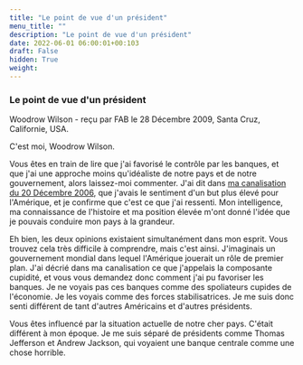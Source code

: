 ```yaml
---
title: "Le point de vue d'un président"
menu_title: ""
description: "Le point de vue d'un président"
date: 2022-06-01 06:00:01+00:103
draft: False
hidden: True
weight:
---
```

### Le point de vue d'un président

Woodrow Wilson - reçu par FAB le 28 Décembre 2009, Santa Cruz, Californie, USA.

C'est moi, Woodrow Wilson.

Vous êtes en train de lire que j'ai favorisé le contrôle par les banques, et que j'ai une approche moins qu'idéaliste de notre pays et de notre gouvernement, alors laissez-moi commenter. J'ai dit dans [ma canalisation du 20 Décembre 2006](/fr-contemporary-messages/fr-contemporary-messages-by-date-order/fr-contemporary-messages-2006/fr-2006-12-20-4-fab-woodrow-wilson/), que j'avais le sentiment d'un but plus élevé pour l'Amérique, et je confirme que c'est ce que j'ai ressenti. Mon intelligence, ma connaissance de l'histoire et ma position élevée m'ont donné l'idée que je pouvais conduire mon pays à la grandeur.

Eh bien, les deux opinions existaient simultanément dans mon esprit. Vous trouvez cela très difficile à comprendre, mais c'est ainsi. J'imaginais un gouvernement mondial dans lequel l'Amérique jouerait un rôle de premier plan. J'ai décrié dans ma canalisation ce que j'appelais la composante cupidité, et vous vous demandez donc comment j'ai pu favoriser les banques. Je ne voyais pas ces banques comme des spoliateurs cupides de l'économie. Je les voyais comme des forces stabilisatrices. Je me suis donc senti différent de tant d'autres Américains et d'autres présidents.

Vous êtes influencé par la situation actuelle de notre cher pays. C'était différent à mon époque. Je me suis séparé de présidents comme Thomas Jefferson et Andrew Jackson, qui voyaient une banque centrale comme une chose horrible.
